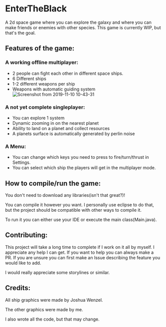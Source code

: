# EnterTheBlack
A 2d space game where you can explore the galaxy and where you can make friends or enemies with other species. This game is currently WIP, but that's the goal.

## Features of the game:
### A working offline multiplayer:
- 2 people can fight each other in different space ships.
- 6 Different ships
- 1-2 different weapons per ship
- Weapons with automatic guiding system
![Screenshot from 2019-11-10 10-43-31](https://user-images.githubusercontent.com/43880493/68542013-770d3f00-03a7-11ea-8c6a-016c9335f938.png)
### A not yet complete singleplayer:
- You can explore 1 system
- Dynamic zooming in on the nearest planet
- Ability to land on a planet and collect resources
- A planets surface is automatically generated by perlin noise
### A Menu:
- You can change which keys you need to press to fire/turn/thrust in Settings.
- You can select which ship the players will get in the multiplayer mode.
## How to compile/run the game:
You don't need to download any libraries(isn't that great?)!

You can compile it however you want. I personally use eclipse to do that, but the project should be compatible with other ways to compile it.

To run it you can either use your IDE or execute the main class(Main.java).
## Contributing:
This project will take a long time to complete if I work on it all by myself. I appreciate any help I can get. If you want to help you can always make a PR. If you are unsure you can first make an Issue describing the feature you would like to add.

I would really appreciate some storylines or similar.
## Credits:
All ship graphics were made by Joshua Wenzel.

The other graphics were made by me.

I also wrote all the code, but that may change.
